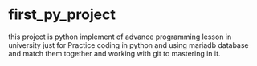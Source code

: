 # first_py_project
this project is python implement of advance programming lesson in university just 
for Practice coding in python and using mariadb database and match them together and working with git to mastering in it.
